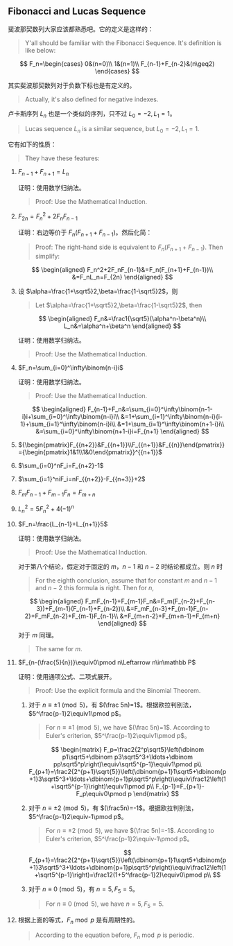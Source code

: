 ## Fibonacci and Lucas Sequence

斐波那契数列大家应该都熟悉吧。它的定义是这样的：

> Y'all should be familiar with the Fibonacci Sequence. It's definition is like below:

$$
F_n=\begin{cases}
0&(n=0)\\
1&(n=1)\\
F_{n-1}+F_{n-2}&(n\geq2)
\end{cases}
$$

其实斐波那契数列对于负数下标也是有定义的。

> Actually, it's also defined for negative indexes.

卢卡斯序列 $L_n$ 也是一个类似的序列，只不过 $L_0=-2,L_1=1$。

> Lucas sequence $L_n$ is a similar sequence, but $L_0=-2,L_1=1$.

它有如下的性质：

> They have these features:

1. $F_{n-1}+F_{n+1}=L_n$

   证明：使用数学归纳法。

   > Proof: Use the Mathematical Induction.

2. $F_{2n}=F_n^2+2F_nF_{n-1}$

   证明：右边等价于 $F_n(F_{n+1}+F_{n-1})$​。然后化简：

   > Proof: The right-hand side is equivalent to $F_n(F_{n+1}+F_{n-1})$. Then simplify:

   $$
   \begin{aligned}
   F_n^2+2F_nF_{n-1}&=F_n(F_{n+1}+F_{n-1})\\
   &=F_nL_n=F_{2n}
   \end{aligned}
   $$

3. 设 $\alpha=\frac{1+\sqrt5}2,\beta=\frac{1-\sqrt5}2$​，则

   > Let $\alpha=\frac{1+\sqrt5}2,\beta=\frac{1-\sqrt5}2$, then

   $$
   \begin{aligned}
   F_n&=\frac1{\sqrt5}(\alpha^n-\beta^n)\\
   L_n&=\alpha^n+\beta^n
   \end{aligned}
   $$

   证明：使用数学归纳法。

   > Proof: Use the Mathematical Induction.

4. $F_n=\sum_{i=0}^\infty\binom{n-i}i$

   证明：使用数学归纳法。

   > Proof: Use the Mathematical Induction.

   $$
   \begin{aligned}
   F_{n-1}+F_n&=\sum_{i=0}^\infty\binom{n-1-i}i+\sum_{i=0}^\infty\binom{n-i}i\\
   &=1+\sum_{i=1}^\infty\binom{n-i}{i-1}+\sum_{i=1}^\infty\binom{n-i}i\\
   &=1+\sum_{i=1}^\infty\binom{n+1-i}i\\
   &=\sum_{i=0}^\infty\binom{n+1-i}i=F_{n+1}
   \end{aligned}
   $$

5. ${\begin{pmatrix}F_{{n+2}}&F_{{n+1}}\\F_{{n+1}}&F_{{n}}\end{pmatrix}}={\begin{pmatrix}1&1\\1&0\end{pmatrix}}^{{n+1}}$

6. $\sum_{i=0}^nF_i=F_{n+2}-1$

7. $\sum_{i=1}^niF_i=nF_{{n+2}}-F_{{n+3}}+2$

8. $F_mF_{n-1}+F_{m-1}F_n=F_{m+n}$

9. $L_n^2=5F_n^2+4(-1)^{n}$

10. $F_n=\frac{L_{n-1}+L_{n+1}}5$

    证明：使用数学归纳法。

    > Proof: Use the Mathematical Induction.

    对于第八个结论，假定对于固定的 $m$，$n-1$ 和 $n-2$ 时结论都成立。则 $n$ 时

    > For the eighth conclusion, assume that for constant $m$ and $n-1$ and $n-2$ this formula is right. Then for $n$,

    
    $$
    \begin{aligned}
    F_mF_{n-1}+F_{m-1}F_n&=F_m(F_{n-2}+F_{n-3})+F_{m-1}(F_{n-1}+F_{n-2})\\
    &=F_mF_{n-3}+F_{m-1}F_{n-2}+F_mF_{n-2}+F_{m-1}F_{n-1}\\
    &=F_{m+n-2}+F_{m+n-1}=F_{m+n}
    \end{aligned}
    $$
    对于 $m$​ 同理。

    > The same for $m$.

11. $F_{n-(\frac{5}{n})}\equiv0\pmod n\Leftarrow n\in\mathbb P$

    证明：使用通项公式、二项式展开。

    > Proof: Use the explicit formula and the Binomial Theorem.

    1. 对于 $n\equiv\pm1\pmod5$，有 $(\frac 5n)=1$。根据欧拉判别法，$5^\frac{p-1}2\equiv1\pmod p$。

       > For $n\equiv\pm1\pmod5$, we have $(\frac 5n)=1$. According to Euler's criterion, $5^\frac{p-1}2\equiv1\pmod p$。

       $$
       \begin{matrix}
       F_p=\frac2{2^p\sqrt5}\left(\dbinom p1\sqrt5+\dbinom p3\sqrt5^3+\ldots+\dbinom pp\sqrt5^p\right)\equiv\sqrt5^{p-1}\equiv1\pmod p\\
       F_{p+1}=\frac2{2^{p+1}\sqrt{5}}\left(\dbinom{p+1}1\sqrt5+\dbinom{p+1}3\sqrt5^3+\ldots+\dbinom{p+1}p\sqrt5^p\right)\equiv\frac12\left(1+\sqrt5^{p-1}\right)\equiv1\pmod p\\
       F_{p-1}=F_{p+1}-F_p\equiv0\pmod p
       \end{matrix}
       $$

    2. 对于 $n\equiv\pm2\pmod5$，有 $(\frac5n)=-1$。根据欧拉判别法，$5^\frac{p-1}2\equiv-1\pmod p$​。

       > For $n\equiv\pm2\pmod5$, we have $(\frac 5n)=-1$. According to Euler's criterion, $5^\frac{p-1}2\equiv-1\pmod p$。

       $$
       F_{p+1}=\frac2{2^{p+1}\sqrt{5}}\left(\dbinom{p+1}1\sqrt5+\dbinom{p+1}3\sqrt5^3+\ldots+\dbinom{p+1}p\sqrt5^p\right)\equiv\frac12\left(1+\sqrt5^{p-1}\right)=\frac12(1+5^\frac{p-1}2)\equiv0\pmod p\\
       $$

    3. 对于 $n\equiv0\pmod5$，有 $n=5,F_5=5$。

       > For $n\equiv0\pmod5$, we have $n=5,F_5=5$.

12. 根据上面的等式，$F_n\bmod p$ 是有周期性的。

    > According to the equation before, $F_n\bmod p$ is periodic.
